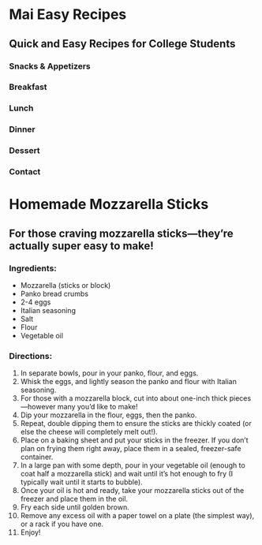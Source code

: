 # Mai Easy Recipes
## Quick and Easy Recipes for College Students

### Snacks & Appetizers
### Breakfast
### Lunch
### Dinner
### Dessert
### Contact

# Homemade Mozzarella Sticks
## For those craving mozzarella sticks—they’re actually super easy to make!

### Ingredients:
- Mozzarella (sticks or block)
- Panko bread crumbs
- 2-4 eggs
- Italian seasoning
- Salt
- Flour
- Vegetable oil

### Directions:
1. In separate bowls, pour in your panko, flour, and eggs.
2. Whisk the eggs, and lightly season the panko and flour with Italian seasoning.
3. For those with a mozzarella block, cut into about one-inch thick pieces—however many you’d like to make!
4. Dip your mozzarella in the flour, eggs, then the panko.
5. Repeat, double dipping them to ensure the sticks are thickly coated (or else the cheese will completely melt out!).
6. Place on a baking sheet and put your sticks in the freezer. If you don’t plan on frying them right away, place them in a sealed, freezer-safe container.
7. In a large pan with some depth, pour in your vegetable oil (enough to coat half a mozzarella stick) and wait until it’s hot enough to fry (I typically wait until it starts to bubble).
8. Once your oil is hot and ready, take your mozzarella sticks out of the freezer and place them in the oil.
9. Fry each side until golden brown.
10. Remove any excess oil with a paper towel on a plate (the simplest way), or a rack if you have one.
11. Enjoy!
